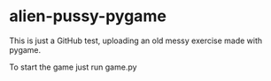 # alien-pussy-pygame

This is just a GitHub test, uploading an old messy exercise made with pygame.

To start the game just run game.py
